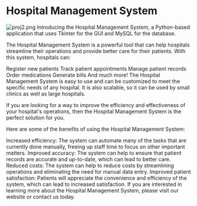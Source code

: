 # Hospital Management System
![proj2.png](https://github.com/iamjohndevboy/projmlh/blob/cbeda7b400bcdafaffec198ff0a8f2ba5d143734/proj2.png)
Introducing the Hospital Management System, a Python-based application that uses Tkinter for the GUI and MySQL for the database.

The Hospital Management System is a powerful tool that can help hospitals streamline their operations and provide better care for their patients. With this system, hospitals can:

Register new patients
Track patient appointments
Manage patient records
Order medications
Generate bills
And much more!
The Hospital Management System is easy to use and can be customized to meet the specific needs of any hospital. It is also scalable, so it can be used by small clinics as well as large hospitals.

If you are looking for a way to improve the efficiency and effectiveness of your hospital's operations, then the Hospital Management System is the perfect solution for you.

Here are some of the benefits of using the Hospital Management System:

Increased efficiency: The system can automate many of the tasks that are currently done manually, freeing up staff time to focus on other important matters.
Improved accuracy: The system can help to ensure that patient records are accurate and up-to-date, which can lead to better care.
Reduced costs: The system can help to reduce costs by streamlining operations and eliminating the need for manual data entry.
Improved patient satisfaction: Patients will appreciate the convenience and efficiency of the system, which can lead to increased satisfaction.
If you are interested in learning more about the Hospital Management System, please visit our website or contact us today.

